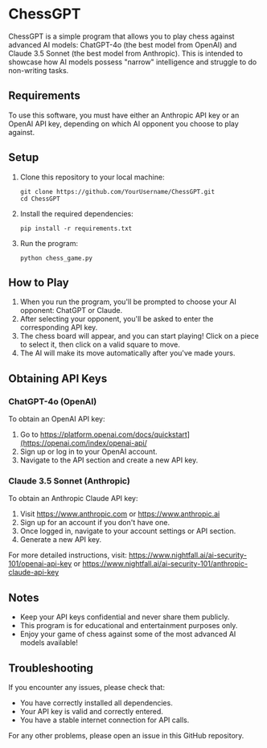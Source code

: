 # ChessGPT

ChessGPT is a simple program that allows you to play chess against advanced AI models: ChatGPT-4o (the best model from OpenAI) and Claude 3.5 Sonnet (the best model from Anthropic). This is intended to showcase how AI models possess "narrow" intelligence and struggle to do non-writing tasks.

## Requirements

To use this software, you must have either an Anthropic API key or an OpenAI API key, depending on which AI opponent you choose to play against.

## Setup

1. Clone this repository to your local machine:
   ```
   git clone https://github.com/YourUsername/ChessGPT.git
   cd ChessGPT
   ```

2. Install the required dependencies:
   ```
   pip install -r requirements.txt
   ```

3. Run the program:
   ```
   python chess_game.py
   ```

## How to Play

1. When you run the program, you'll be prompted to choose your AI opponent: ChatGPT or Claude.
2. After selecting your opponent, you'll be asked to enter the corresponding API key.
3. The chess board will appear, and you can start playing! Click on a piece to select it, then click on a valid square to move.
4. The AI will make its move automatically after you've made yours.

## Obtaining API Keys

### ChatGPT-4o (OpenAI)
To obtain an OpenAI API key:
1. Go to https://platform.openai.com/docs/quickstart](https://openai.com/index/openai-api/
2. Sign up or log in to your OpenAI account.
3. Navigate to the API section and create a new API key.

### Claude 3.5 Sonnet (Anthropic)
To obtain an Anthropic Claude API key:
1. Visit https://www.anthropic.com or https://www.anthropic.ai
2. Sign up for an account if you don't have one.
3. Once logged in, navigate to your account settings or API section.
4. Generate a new API key.

For more detailed instructions, visit:
https://www.nightfall.ai/ai-security-101/openai-api-key
or
https://www.nightfall.ai/ai-security-101/anthropic-claude-api-key

## Notes
- Keep your API keys confidential and never share them publicly.
- This program is for educational and entertainment purposes only.
- Enjoy your game of chess against some of the most advanced AI models available!

## Troubleshooting
If you encounter any issues, please check that:
- You have correctly installed all dependencies.
- Your API key is valid and correctly entered.
- You have a stable internet connection for API calls.

For any other problems, please open an issue in this GitHub repository.
